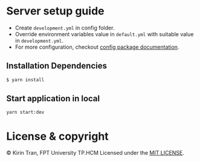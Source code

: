 # Server setup guide

- Create `development.yml` in config folder.
- Override environment variables value in `default.yml` with suitable value in `development.yml`.
- For more configuration, checkout [config package documentation](https://www.npmjs.com/package/config).

## Installation Dependencies

```bash
$ yarn install
```

## Start application in local
```
yarn start:dev
```

# License & copyright

© Kirin Tran, FPT University TP.HCM
Licensed under the [MIT LICENSE](LICENSE).
